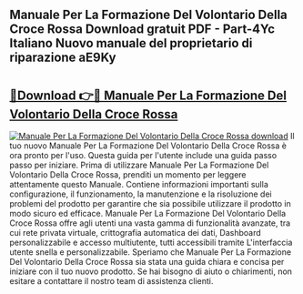## Manuale Per La Formazione Del Volontario Della Croce Rossa Download gratuit PDF - Part-4Yc Italiano Nuovo manuale del proprietario di riparazione aE9Ky

# <h2><a href="http://dfbpmz.blite.top/?on=Manuale+Per+La+Formazione+Del+Volontario+Della+Croce+Rossa">🔗Download 👉🔴 Manuale Per La Formazione Del Volontario Della Croce Rossa</a></h2>

[![Manuale Per La Formazione Del Volontario Della Croce Rossa download](https://i.imgur.com/lujVjoI.png)](http://dfbpmz.blite.top/?on=Manuale+Per+La+Formazione+Del+Volontario+Della+Croce+Rossa)
Il tuo nuovo Manuale Per La Formazione Del Volontario Della Croce Rossa è ora pronto per l'uso. Questa guida per l'utente include una guida passo passo per iniziare. Prima di utilizzare Manuale Per La Formazione Del Volontario Della Croce Rossa, prenditi un momento per leggere attentamente questo Manuale. Contiene informazioni importanti sulla configurazione, il funzionamento, la manutenzione e la risoluzione dei problemi del prodotto per garantire che sia possibile utilizzare il prodotto in modo sicuro ed efficace. Manuale Per La Formazione Del Volontario Della Croce Rossa offre agli utenti una vasta gamma di funzionalità avanzate, tra cui rete privata virtuale, crittografia automatica dei dati, Dashboard personalizzabile e accesso multiutente, tutti accessibili tramite L'interfaccia utente snella e personalizzabile. Speriamo che Manuale Per La Formazione Del Volontario Della Croce Rossa sia stata una guida chiara e concisa per iniziare con il tuo nuovo prodotto. Se hai bisogno di aiuto o chiarimenti, non esitare a contattare il nostro team di assistenza clienti.
